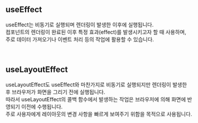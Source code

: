 ## useEffect

useEffect는 비동기로 실행되며 렌더링이 발생한 이후에 실행됩니다.<br />
컴포넌트의 렌더링이 완료된 이후 특정 효과(effect)를 발생시키고자 할 때 사용하며,<br />
주로 데이터 가져오기나 이벤트 처리 등의 작업에 활용할 수 있습니다.

<br />

## useLayoutEffect

useLayoutEffect도 useEffect와 마찬가지로 비동기로 실행되지만 렌더링이 발생한 후 브라우저가 화면을 그리기 전에 실행됩니다.<br />
따라서 useLayoutEffect의 콜백 함수에서 발생하는 작업은 브라우저에 의해 화면에 반영되기 이전에 수행됩니다.<br />
주로 사용자에게 레이아웃의 변경 사항을 빠르게 보여주기 위함을 목적으로 사용됩니다.
